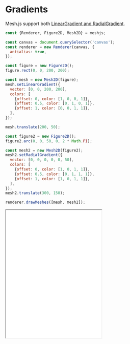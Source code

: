 # Gradients

Mesh.js support both [LinearGradient and RadialGradient](https://developer.mozilla.org/en-US/docs/Web/API/CanvasGradient).

```js
const {Renderer, Figure2D, Mesh2D} = meshjs;

const canvas = document.querySelector('canvas');
const renderer = new Renderer(canvas, {
  antialias: true,
});

const figure = new Figure2D();
figure.rect(0, 0, 200, 200);

const mesh = new Mesh2D(figure);
mesh.setLinearGradient({
  vector: [0, 0, 200, 200],
  colors: [
    {offset: 0, color: [1, 0, 0, 1]},
    {offset: 0.5, color: [0, 1, 0, 1]},
    {offset: 1, color: [0, 0, 1, 1]},
  ],
});

mesh.translate(200, 50);

const figure2 = new Figure2D();
figure2.arc(0, 0, 50, 0, 2 * Math.PI);

const mesh2 = new Mesh2D(figure2);
mesh2.setRadialGradient({
  vector: [0, 0, 0, 0, 0, 50],
  colors: [
    {offset: 0, color: [1, 0, 1, 1]},
    {offset: 0.5, color: [0, 1, 1, 1]},
    {offset: 1, color: [1, 0, 1, 1]},
  ],
});
mesh2.translate(300, 150);

renderer.drawMeshes([mesh, mesh2]);
```

<iframe src="/demo/#/docs/gradient" height="400"></iframe>